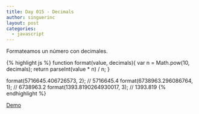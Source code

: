 ```yaml
---
title: Day 015 - Decimals
author: singuerinc
layout: post
categories:
  - javascript
---
```

Formateamos un n&uacute;mero con decimales.

{% highlight js %}
function format(value, decimals){
    var n = Math.pow(10, decimals);
    return parseInt(value * n) / n;
}

format(5716645.406726573, 2);  // 5716645.4
format(6738963.296086764, 1);  // 6738963.2
format(1393.8190264930017, 3); // 1393.819
{% endhighlight %}

<a href="/code/day-015/index.html" target="_blank">Demo</a>